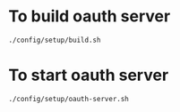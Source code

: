 # To build oauth server
```
./config/setup/build.sh
```

# To start oauth server
```
./config/setup/oauth-server.sh
```
